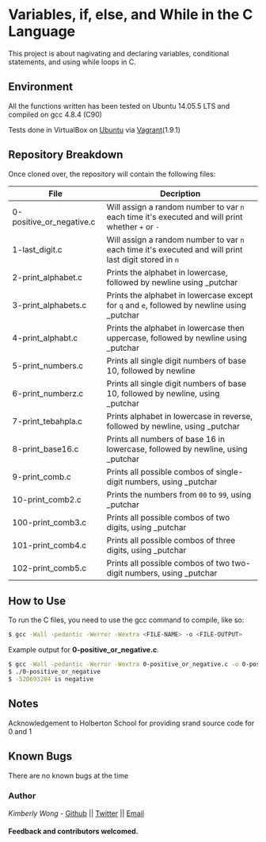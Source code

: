 # Variables, if, else, and While in the C Language

This project is about nagivating and declaring variables, conditional statements, and using while loops in C.
## Environment
All the functions written has been tested on Ubuntu 14.05.5 LTS and compiled on gcc 4.8.4 (C90)

Tests done in VirtualBox on [Ubuntu](https://atlas.hashicorp.com/ubuntu/boxes/trusty64) via [Vagrant](https://www.vagrantup.com/)(1.9.1)

## Repository Breakdown
Once cloned over, the repository will contain the following files:

|   **File**    |  **Decription**                       |
|---------------|---------------------------------------|
| 0-positive_or_negative.c | Will assign a random number to var `n` each time it's executed and will print whether `+` or `-` |
| 1-last_digit.c      | Will assign a random number to var `n` each time it's executed and will print last digit stored in `n` |
| 2-print_alphabet.c     | Prints the alphabet in lowercase, followed by newline using _putchar |
| 3-print_alphabets.c | Prints the alphabet in lowercase except for `q` and `e`, followed by newline using _putchar |
| 4-print_alphabt.c | Prints the alphabet in lowercase then uppercase, followed by newline using _putchar |
| 5-print_numbers.c | Prints all single digit numbers of base 10, followed by newline |
| 6-print_numberz.c | Prints all single digit numbers of base 10, followed by newline, using _putchar |
| 7-print_tebahpla.c     | Prints alphabet in lowercase in reverse, followed by newline, using _putchar |
| 8-print_base16.c | Prints all numbers of base 16 in lowercase, followed by newline, using _putchar |
| 9-print_comb.c | Prints all possible combos of single-digit numbers, using _putchar|
| 10-print_comb2.c | Prints the numbers from `00` to `99`, using _putchar |
| 100-print_comb3.c | Prints all possible combos of two digits, using _putchar |
| 101-print_comb4.c | Prints all possible combos of three digits, using _putchar |
| 102-print_comb5.c | Prints all possible combos of two two-digit numbers, using _putchar |

## How to Use
To run the C files, you need to use the gcc command to compile, like so:
```bash
$ gcc -Wall -pedantic -Werror -Wextra <FILE-NAME> -o <FILE-OUTPUT>
```
Example output for **0-positive_or_negative.c**.
```bash
$ gcc -Wall -pedantic -Werror -Wextra 0-positive_or_negative.c -o 0-positive_or_negative
$ ./0-positive_or_negative 
$ -520693284 is negative
```
## Notes
Acknowledgement to Holberton School for providing srand source code for 0 and 1

## Known Bugs
There are no known bugs at the time

### Author
*Kimberly Wong* - [Github](https://github.com/kjowong) || [Twitter](https://twitter.com/kjowong) || [Email](kimberly.wong@holbertonschool.com)

#### Feedback and contributors welcomed.
